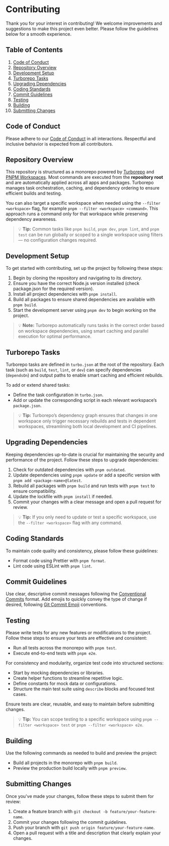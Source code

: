 # Contributing

Thank you for your interest in contributing! We welcome improvements and suggestions to make this project even better. Please follow the guidelines below for a smooth experience.

## Table of Contents

1. [Code of Conduct](#code-of-conduct)
2. [Repository Overview](#repository-overview)
3. [Development Setup](#development-setup)
4. [Turborepo Tasks](#turborepo-tasks)
5. [Upgrading Dependencies](#upgrading-dependencies)
6. [Coding Standards](#coding-standards)
7. [Commit Guidelines](#commit-guidelines)
8. [Testing](#testing)
9. [Building](#building)
10. [Submitting Changes](#submitting-changes)

## Code of Conduct

Please adhere to our [Code of Conduct](./CODE_OF_CONDUCT.md) in all interactions. Respectful and inclusive behavior is expected from all contributors.

## Repository Overview

This repository is structured as a monorepo powered by [Turborepo](https://turbo.build/repo) and [PNPM Workspaces](https://pnpm.io/workspaces). Most commands are executed from the **repository root** and are automatically applied across all apps and packages. Turborepo manages task orchestration, caching, and dependency ordering to ensure efficient builds and testing.

You can also target a specific workspace when needed using the `--filter <workspace>` flag, for example `pnpm --filter <workspace> <command>`. This approach runs a command only for that workspace while preserving dependency awareness.

> 💡 **Tip:** Common tasks like `pnpm build`, `pnpm dev`, `pnpm lint`, and `pnpm test` can be run globally or scoped to a single workspace using filters — no configuration changes required.

## Development Setup

To get started with contributing, set up the project by following these steps:

1. Begin by cloning the repository and navigating to its directory.
2. Ensure you have the correct Node.js version installed (check package.json for the required version).
3. Install all project dependencies with `pnpm install`.
4. Build all packages to ensure shared dependencies are available with `pnpm build`.
5. Start the development server using `pnpm dev` to begin working on the project.

> 💡 **Note:** Turborepo automatically runs tasks in the correct order based on workspace dependencies, using smart caching and parallel execution for optimal performance.

## Turborepo Tasks

Turborepo tasks are defined in `turbo.json` at the root of the repository. Each task (such as `build`, `test`, `lint`, or `dev`) can specify dependencies (`dependsOn`) and output paths to enable smart caching and efficient rebuilds.

To add or extend shared tasks:

- Define the task configuration in `turbo.json`.
- Add or update the corresponding script in each relevant workspace’s `package.json`.

> 💡 **Tip:** Turborepo’s dependency graph ensures that changes in one workspace only trigger necessary rebuilds and tests in dependent workspaces, streamlining both local development and CI pipelines.

## Upgrading Dependencies

Keeping dependencies up-to-date is crucial for maintaining the security and performance of the project. Follow these steps to upgrade dependencies:

1. Check for outdated dependencies with `pnpm outdated`.
2. Update dependencies using `pnpm update` or add a specific version with `pnpm add <package-name>@latest`.
3. Rebuild all packages with `pnpm build` and run tests with `pnpm test` to ensure compatibility.
4. Update the lockfile with `pnpm install` if needed.
5. Commit your changes with a clear message and open a pull request for review.

> 💡 **Tip:** If you only need to update or test a specific workspace, use the `--filter <workspace>` flag with any command.

## Coding Standards

To maintain code quality and consistency, please follow these guidelines:

- Format code using Prettier with `pnpm format`.
- Lint code using ESLint with `pnpm lint`.

## Commit Guidelines

Use clear, descriptive commit messages following the [Conventional Commits](https://www.conventionalcommits.org/) format. Add emojis to quickly convey the type of change if desired, following [Git Commit Emoji](https://dev.andrewdyer.rocks/git-commit-emoji) conventions.

## Testing

Please write tests for any new features or modifications to the project. Follow these steps to ensure your tests are effective and consistent:

- Run all tests across the monorepo with `pnpm test`.
- Execute end-to-end tests with `pnpm e2e`.

For consistency and modularity, organize test code into structured sections:

- Start by mocking dependencies or libraries.
- Create helper functions to streamline repetitive logic.
- Define constants for mock data or configurations.
- Structure the main test suite using `describe` blocks and focused test cases.

Ensure tests are clear, reusable, and easy to maintain before submitting changes.

> 💡 **Tip:** You can scope testing to a specific workspace using `pnpm --filter <workspace> test` or `pnpm --filter <workspace> e2e`.

## Building

Use the following commands as needed to build and preview the project:

- Build all projects in the monorepo with `pnpm build`.
- Preview the production build locally with `pnpm preview`.

## Submitting Changes

Once you've made your changes, follow these steps to submit them for review:

1. Create a feature branch with `git checkout -b feature/your-feature-name`.
2. Commit your changes following the commit guidelines.
3. Push your branch with `git push origin feature/your-feature-name`.
4. Open a pull request with a title and description that clearly explain your changes.
